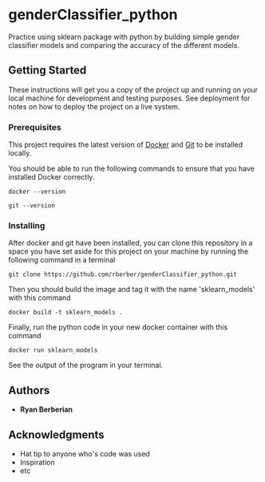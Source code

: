 # genderClassifier_python
Practice using sklearn package with python by building simple gender classifier models and comparing the accuracy of the different models.


## Getting Started

These instructions will get you a copy of the project up and running on your local machine for development and testing purposes. See deployment for notes on how to deploy the project on a live system.

### Prerequisites

This project requires the latest version of [Docker](https://docs.docker.com/install/) and [Git](https://git-scm.com/downloads) to be installed locally.

You should be able to run the following commands to ensure that you have installed Docker correctly.

```
docker --version
```

```
git --version
```

### Installing

After docker and git have been installed, you can clone this repository in a space you have set aside for this project on your machine by running the following command in a terminal

```
git clone https://github.com/rberber/genderClassifier_python.git
```

Then you should build the image and tag it with the name 'sklearn_models' with this command

```
docker build -t sklearn_models .
```

Finally, run the python code in your new docker container with this command

```
docker run sklearn_models
```

See the output of the program in your terminal.

## Authors

* **Ryan Berberian**

## Acknowledgments

* Hat tip to anyone who's code was used
* Inspiration
* etc
